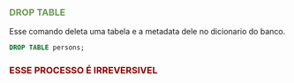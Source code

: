 ### <span style = "color:#6a9955"> DROP TABLE </span>
Esse comando deleta uma tabela e a metadata dele no dicionario do banco.

```sql
DROP TABLE persons;
```

### <span style = "color:darkred"> ESSE PROCESSO É IRREVERSIVEL </span>